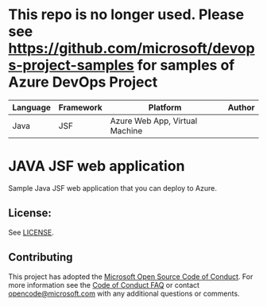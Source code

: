 # This repo is no longer used. Please see  https://github.com/microsoft/devops-project-samples for samples of Azure DevOps Project

| Language | Framework | Platform | Author |
| -------- | -------- |--------|--------|
| Java | JSF | Azure Web App, Virtual Machine| |


# JAVA JSF web application

Sample Java JSF web application that you can deploy to Azure.


## License:

See [LICENSE](LICENSE).

## Contributing

This project has adopted the [Microsoft Open Source Code of Conduct](https://opensource.microsoft.com/codeofconduct/). For more information see the [Code of Conduct FAQ](https://opensource.microsoft.com/codeofconduct/faq/) or contact [opencode@microsoft.com](mailto:opencode@microsoft.com) with any additional questions or comments.

